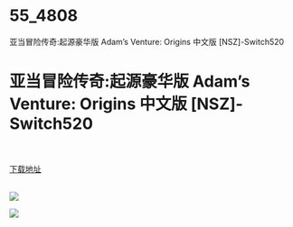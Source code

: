# 55_4808
亚当冒险传奇:起源豪华版 Adam’s Venture: Origins 中文版 [NSZ]-Switch520
# 亚当冒险传奇:起源豪华版 Adam’s Venture: Origins 中文版 [NSZ]-Switch520
 <br/></br>
[下载地址](https://www.switch520.cc/article/4808 "下载地址")
<br/></br>

<p><span><strong><img src="https://s1.ax1x.com/2020/05/30/tQtbBn.jpg"></strong></span></p>
<p><span><strong><img src="https://s1.ax1x.com/2020/05/30/tQNAN6.jpg"></strong></span></p>
